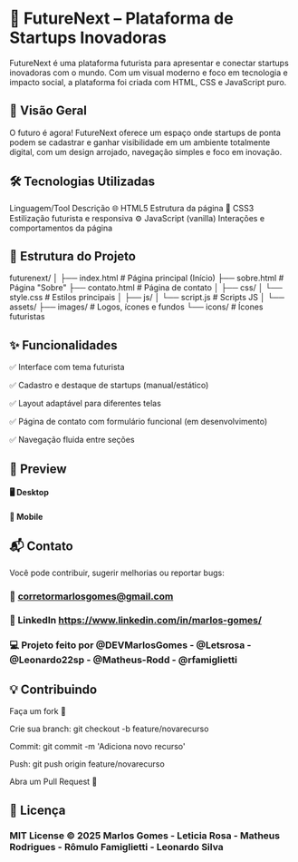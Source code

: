 # 🌟 FutureNext – Plataforma de Startups Inovadoras

FutureNext é uma plataforma futurista para apresentar e conectar startups inovadoras com o mundo. Com um visual moderno e foco em tecnologia e impacto social, a plataforma foi criada com HTML, CSS e JavaScript puro.

## 🚀 Visão Geral
O futuro é agora!
FutureNext oferece um espaço onde startups de ponta podem se cadastrar e ganhar visibilidade em um ambiente totalmente digital, com um design arrojado, navegação simples e foco em inovação.

## 🛠️ Tecnologias Utilizadas
Linguagem/Tool	Descrição
🌐 HTML5	Estrutura da página
🎨 CSS3	Estilização futurista e responsiva
⚙️ JavaScript (vanilla)	Interações e comportamentos da página

## 📁 Estrutura do Projeto

futurenext/
│
├── index.html           # Página principal (Início)
├── sobre.html           # Página "Sobre"
├── contato.html         # Página de contato
│
├── css/
│   └── style.css        # Estilos principais
│
├── js/
│   └── script.js        # Scripts JS
│
└── assets/
    ├── images/          # Logos, ícones e fundos
    └── icons/           # Ícones futuristas

## ✨ Funcionalidades
✅ Interface com tema futurista

✅ Cadastro e destaque de startups (manual/estático)

✅ Layout adaptável para diferentes telas

✅ Página de contato com formulário funcional (em desenvolvimento)

✅ Navegação fluida entre seções

## 📸 Preview
#### 🖥️ Desktop

#### 📱 Mobile

## 📬 Contato
Você pode contribuir, sugerir melhorias ou reportar bugs:

### 📧 corretormarlosgomes@gmail.com
### 🔗 LinkedIn https://www.linkedin.com/in/marlos-gomes/
### 💻 Projeto feito por @DEVMarlosGomes - @Letsrosa - @Leonardo22sp - @Matheus-Rodd - @rfamiglietti

## 💡 Contribuindo
Faça um fork 🍴

Crie sua branch: git checkout -b feature/novarecurso

Commit: git commit -m 'Adiciona novo recurso'

Push: git push origin feature/novarecurso

Abra um Pull Request 🚀

## 📄 Licença
### MIT License © 2025 Marlos Gomes - Leticia Rosa - Matheus Rodrigues - Rômulo Famiglietti - Leonardo Silva
